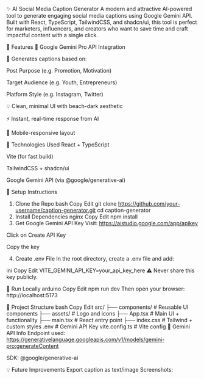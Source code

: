 ✨ AI Social Media Caption Generator
A modern and attractive AI-powered tool to generate engaging social media captions using Google Gemini API. Built with React, TypeScript, TailwindCSS, and shadcn/ui, this tool is perfect for marketers, influencers, and creators who want to save time and craft impactful content with a single click.

🚀 Features
🔮 Google Gemini Pro API Integration

🎯 Generates captions based on:

Post Purpose (e.g. Promotion, Motivation)

Target Audience (e.g. Youth, Entrepreneurs)

Platform Style (e.g. Instagram, Twitter)

💡 Clean, minimal UI with beach-dark aesthetic

⚡ Instant, real-time response from AI

📱 Mobile-responsive layout

🧠 Technologies Used
React + TypeScript

Vite (for fast build)

TailwindCSS + shadcn/ui

Google Gemini API (via @google/generative-ai)

🔧 Setup Instructions
1. Clone the Repo
bash
Copy
Edit
git clone https://github.com/your-username/caption-generator.git
cd caption-generator
2. Install Dependencies
nginx
Copy
Edit
npm install
3. Get Google Gemini API Key
Visit: https://aistudio.google.com/app/apikey

Click on Create API Key

Copy the key

4. Create .env File
In the root directory, create a .env file and add:

ini
Copy
Edit
VITE_GEMINI_API_KEY=your_api_key_here
⚠️ Never share this key publicly.

🧪 Run Locally
arduino
Copy
Edit
npm run dev
Then open your browser: http://localhost:5173

📁 Project Structure
bash
Copy
Edit
src/
├── components/         # Reusable UI components
├── assets/             # Logo and icons
├── App.tsx             # Main UI + functionality
├── main.tsx            # React entry point
├── index.css           # Tailwind + custom styles
.env                    # Gemini API Key
vite.config.ts          # Vite config
🧠 Gemini API Info
Endpoint used:
https://generativelanguage.googleapis.com/v1/models/gemini-pro:generateContent

SDK:
@google/generative-ai

💡 Future Improvements
Export caption as text/image
Screenshots:

> 












